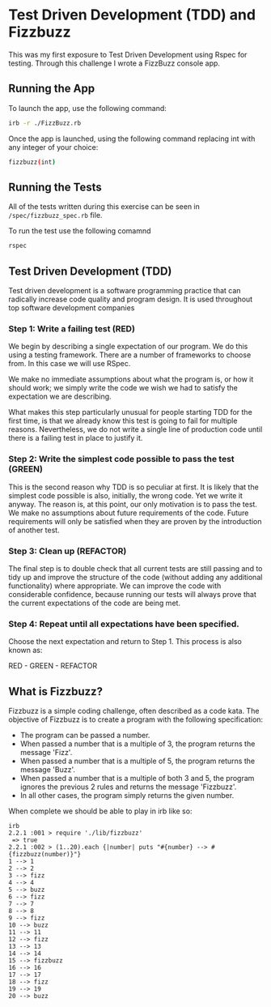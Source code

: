 # Test Driven Development (TDD) and Fizzbuzz
This was my first exposure to Test Driven Development using Rspec for testing. Through this challenge I wrote a FizzBuzz console app.

## Running the App
To launch the app, use the following command:

```bash
irb -r ./FizzBuzz.rb
```
Once the app is launched, using the following command replacing int with any integer of your choice:

```bash
fizzbuzz(int)
```

## Running the Tests
All of the tests written during this exercise can be seen in `/spec/fizzbuzz_spec.rb` file. 

To run the test use the following comamnd

```bash
rspec
```

## Test Driven Development (TDD)
Test driven development is a software programming practice that can radically increase code quality and program design. It is used throughout top software development companies

### Step 1: Write a failing test (RED)
We begin by describing a single expectation of our program. We do this using a testing framework. There are a number of frameworks to choose from. In this case we will use RSpec.

We make no immediate assumptions about what the program is, or how it should work; we simply write the code we wish we had to satisfy the expectation we are describing.

What makes this step particularly unusual for people starting TDD for the first time, is that we already know this test is going to fail for multiple reasons. Nevertheless, we do not write a single line of production code until there is a failing test in place to justify it.

### Step 2: Write the simplest code possible to pass the test (GREEN)
This is the second reason why TDD is so peculiar at first. It is likely that the simplest code possible is also, initially, the wrong code. Yet we write it anyway. The reason is, at this point, our only motivation is to pass the test. We make no assumptions about future requirements of the code. Future requirements will only be satisfied when they are proven by the introduction of another test.

### Step 3: Clean up (REFACTOR)
The final step is to double check that all current tests are still passing and to tidy up and improve the structure of the code (without adding any additional functionality) where appropriate. We can improve the code with considerable confidence, because running our tests will always prove that the current expectations of the code are being met.

### Step 4: Repeat until all expectations have been specified.
Choose the next expectation and return to Step 1. This process is also known as:

RED - GREEN - REFACTOR


## What is Fizzbuzz?
Fizzbuzz is a simple coding challenge, often described as a code kata. The objective of Fizzbuzz is to create a program with the following specification:

* The program can be passed a number.
* When passed a number that is a multiple of 3, the program returns the message 'Fizz'.
* When passed a number that is a multiple of 5, the program returns the message 'Buzz'.
* When passed a number that is a multiple of both 3 and 5, the program ignores the previous 2 rules and returns the message 'Fizzbuzz'.
* In all other cases, the program simply returns the given number.

When complete we should be able to play in irb like so:

```
irb
2.2.1 :001 > require './lib/fizzbuzz'
 => true
2.2.1 :002 > (1..20).each {|number| puts "#{number} --> #{fizzbuzz(number)}"}
1 --> 1
2 --> 2
3 --> fizz
4 --> 4
5 --> buzz
6 --> fizz
7 --> 7
8 --> 8
9 --> fizz
10 --> buzz
11 --> 11
12 --> fizz
13 --> 13
14 --> 14
15 --> fizzbuzz
16 --> 16
17 --> 17
18 --> fizz
19 --> 19
20 --> buzz
```
